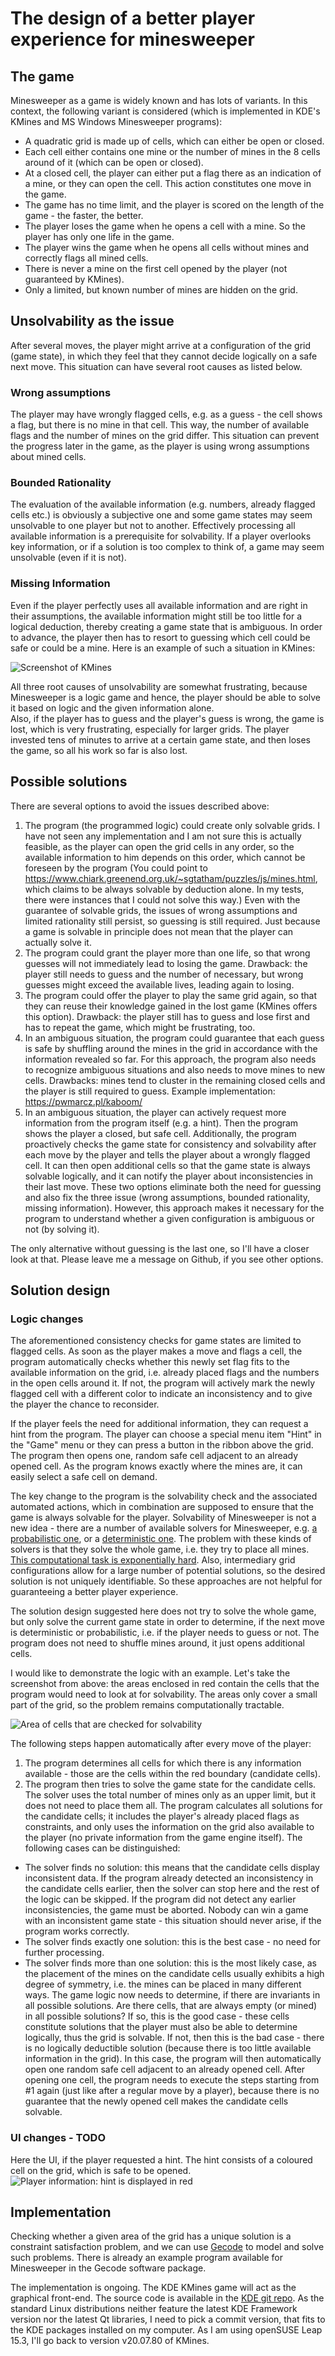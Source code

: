 # The design of a better player experience for minesweeper
## The game
Minesweeper as a game is widely known and has lots of variants. In this context, the following variant is considered (which is implemented in KDE's KMines and MS Windows Minesweeper programs):

* A quadratic grid is made up of cells, which can either be open or closed.
* Each cell either contains one mine or the number of mines in the 8 cells around of it (which can be open or closed).
* At a closed cell, the player can either put a flag there as an indication of a mine, or they can open the cell. This action constitutes one move in the game.
* The game has no time limit, and the player is scored on the length of the game - the faster, the better.
* The player loses the game when he opens a cell with a mine. So the player has only one life in the game.
* The player wins the game when he opens all cells without mines and correctly flags all mined cells.
* There is never a mine on the first cell opened by the player (not guaranteed by KMines).
* Only a limited, but known number of mines are hidden on the grid.

## Unsolvability as the issue
After several moves, the player might arrive at a configuration of the grid (game state), in which they feel that they cannot decide logically on a safe next move. This situation can have several root causes as listed below.

### Wrong assumptions
The player may have wrongly flagged cells, e.g. as a guess - the cell shows a flag, but there is no mine in that cell. This way, the number of available flags and the number of mines on the grid differ. This situation can prevent the progress later in the game, as the player is using wrong assumptions about mined cells.

### Bounded Rationality
The evaluation of the available information (e.g. numbers, already flagged cells etc.) is obviously a subjective one and some game states may seem unsolvable to one player but not to another. Effectively processing all available information is a prerequisite for solvability. If a player overlooks key information, or if a solution is too complex to think of, a game may seem unsolvable (even if it is not).

### Missing Information
Even if the player perfectly uses all available information and are right in their assumptions, the available information might still be too little for a logical deduction, thereby creating a game state that is ambiguous. In order to advance, the player then has to resort to guessing which cell could be safe or could be a mine. Here is an example of such a situation in KMines:

<img src="./docs/screenshot_incomplete_info.png" alt="Screenshot of KMines">

All three root causes of unsolvability are somewhat frustrating, because Minesweeper is a logic game and hence, the player should be able to solve it based on logic and the given information alone.  
Also, if the player has to guess and the player's guess is wrong, the game is lost, which is very frustrating, especially for larger grids. The player invested tens of minutes to arrive at a certain game state, and then loses the game, so all his work so far is also lost.

## Possible solutions
There are several options to avoid the issues described above:

1. The program (the programmed logic) could create only solvable grids. I have not seen any implementation and I am not sure this is actually feasible, as the player can open the grid cells in any order, so the available information to him depends on this order, which cannot be foreseen by the program (You could point to https://www.chiark.greenend.org.uk/~sgtatham/puzzles/js/mines.html, which claims to be always solvable by deduction alone. In my tests, there were instances that I could not solve this way.) Even with the guarantee of solvable grids, the issues of wrong assumptions and limited rationality still persist, so guessing is still required. Just because a game is solvable in principle does not mean that the player can actually solve it.
1. The program could grant the player more than one life, so that wrong guesses will not immediately lead to losing the game. Drawback: the player still needs to guess and the number of necessary, but wrong guesses might exceed the available lives, leading again to losing.
2. The program could offer the player to play the same grid again, so that they can reuse their knowledge gained in the lost game (KMines offers this option). Drawback: the player still has to guess and lose first and has to repeat the game, which might be frustrating, too.
3. In an ambiguous situation, the program could guarantee that each guess is safe by shuffling around the mines in the grid in accordance with the information revealed so far. For this approach, the program also needs to recognize ambiguous situations and also needs to move mines to new cells. Drawbacks: mines tend to cluster in the remaining closed cells and the player is still required to guess. Example implementation: https://pwmarcz.pl/kaboom/ 
1. In an ambiguous situation, the player can actively request more information from the program itself (e.g. a hint). Then the program shows the player a closed, but safe cell.  Additionally, the program proactively checks the game state for consistency and solvability after each move by the player and tells the player about a wrongly flagged cell. 
It can then open additional cells so that the game state is always solvable logically, and it can notify the player about inconsistencies in their last move. These two options eliminate both the need for guessing and also fix the three issue (wrong assumptions, bounded rationality, missing information). However, this approach makes it necessary for the program to understand whether a given configuration is ambiguous or not (by solving it).

The only alternative without guessing is the last one, so I'll have a closer look at that. Please leave me a message on Github, if you see other options.

## Solution design
### Logic changes
The aforementioned consistency checks for game states are limited to flagged cells. As soon as the player makes a move and flags a cell, the program automatically checks whether this newly set flag fits to the available information on the grid, i.e. already placed flags and the numbers in the open cells around it. If not, the program will actively mark the newly flagged cell with a different color to indicate an inconsistency and to give the player the chance to reconsider.

If the player feels the need for additional information, they can request a hint from the program. The player can choose a special menu item "Hint" in the "Game" menu or they can press a button in the ribbon above the grid. The program then opens one, random safe cell adjacent to an already opened cell. As the program knows exactly where the mines are, it can easily select a safe cell on demand.

The key change to the program is the solvability check and the associated automated actions, which in combination are supposed to ensure that the game is always solvable for the player. Solvability of Minesweeper is not a new idea - there are a number of available solvers for Minesweeper, e.g. [a probabilistic one](https://mrgris.com/projects/minesweepr/), or a [deterministic one](https://www.gecode.org/doc-latest/reference/classMineSweeper.html). The problem with these kinds of solvers is that they solve the whole game, i.e. they try to place all mines. [This computational task is exponentially hard](https://arxiv.org/abs/1204.4659).
Also, intermediary grid configurations allow for a large number of potential solutions, so the desired solution is not uniquely identifiable. So these approaches are not helpful for guaranteeing a better player experience.

The solution design suggested here does not try to solve the whole game, but only solve the current game state in order to determine, if the next move is deterministic or probabilistic, i.e. if the player needs to guess or not. The program does not need to shuffle mines around, it just opens additional cells.

I would like to demonstrate the logic with an example. Let's take the screenshot from above: the areas enclosed in red contain the cells that the program would need to look at for solvability. The areas only cover a small part of the grid, so the problem remains computationally tractable.

<img src="./docs/screenshot_solving_region.png" alt="Area of cells that are checked for solvability">

The following steps happen automatically after every move of the player:

1. The program determines all cells for which there is any information available - those are the cells within the red boundary (candidate cells). 
1. The program then tries to solve the game state for the candidate cells. The solver uses the total number of mines only as an upper limit, but it does not need to place them all. The program calculates all solutions for the candidate cells; it includes the player's already placed flags as constraints, and only uses the information on the grid also available to the player (no private information from the game engine itself). The following cases can be distinguished:
  * The solver finds no solution: this means that the candidate cells display inconsistent data. If the program already detected an inconsistency in the candidate cells  earlier, then the solver can stop here and the rest of the logic can be skipped. If the program did not detect any earlier inconsistencies, the game must be aborted. Nobody can win a game with an inconsistent game state - this situation should never arise, if the program works correctly.
  * The solver finds exactly one solution: this is the best case - no need for further processing.
  * The solver finds more than one solution: this is the most likely case, as the placement of the mines on the candidate cells usually exhibits a high degree of symmetry, i.e. the mines can be placed in many different ways. The game logic now needs to determine, if there are invariants in all possible solutions. Are there cells, that are always empty (or mined) in all possible solutions? If so, this is the good case - these cells constitute solutions that the player must also be able to determine logically, thus the grid is solvable. If not, then this is the bad case - there is no logically deductible solution (because there is too little available information in the grid). In this case, the program will then automatically open one random safe cell adjacent to an already opened cell. After opening one cell, the program needs to execute the steps starting from #1 again (just like after a regular move by a player), because there is no guarantee that the newly opened cell makes the candidate cells solvable.

### UI changes - TODO

Here the UI, if the player requested a hint. The hint consists of a coloured cell on the grid, which is safe to be opened.
<img src="./docs/screenshot_hint.png" alt="Player information: hint is displayed in red">


## Implementation
Checking whether a given area of the grid has a unique solution is a constraint satisfaction problem, and we can use [Gecode](https://www.gecode.org/doc-latest/reference/index.html) to model and solve such problems. There is already an example program available for Minesweeper in the Gecode software package.

The implementation is ongoing. The KDE KMines game will act as the graphical front-end. The source code is available in the [KDE git repo](https://invent.kde.org/games/kmines). As the standard Linux distributions neither feature the latest KDE Framework version nor the latest Qt libraries, I need to pick a commit version, that fits to the KDE packages installed on my computer. As I am using openSUSE Leap 15.3, I'll go back to version v20.07.80 of KMines.


